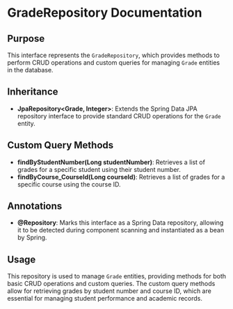 # GradeRepository Documentation

## Purpose

This interface represents the `GradeRepository`, which provides methods to perform CRUD operations and custom queries for managing `Grade` entities in the database.

## Inheritance

- **JpaRepository<Grade, Integer>**: Extends the Spring Data JPA repository interface to provide standard CRUD operations for the `Grade` entity.

## Custom Query Methods

- **findByStudentNumber(Long studentNumber)**: Retrieves a list of grades for a specific student using their student number.
- **findByCourse_CourseId(Long courseId)**: Retrieves a list of grades for a specific course using the course ID.

## Annotations

- **@Repository**: Marks this interface as a Spring Data repository, allowing it to be detected during component scanning and instantiated as a bean by Spring.

## Usage

This repository is used to manage `Grade` entities, providing methods for both basic CRUD operations and custom queries. The custom query methods allow for retrieving grades by student number and course ID, which are essential for managing student performance and academic records.

